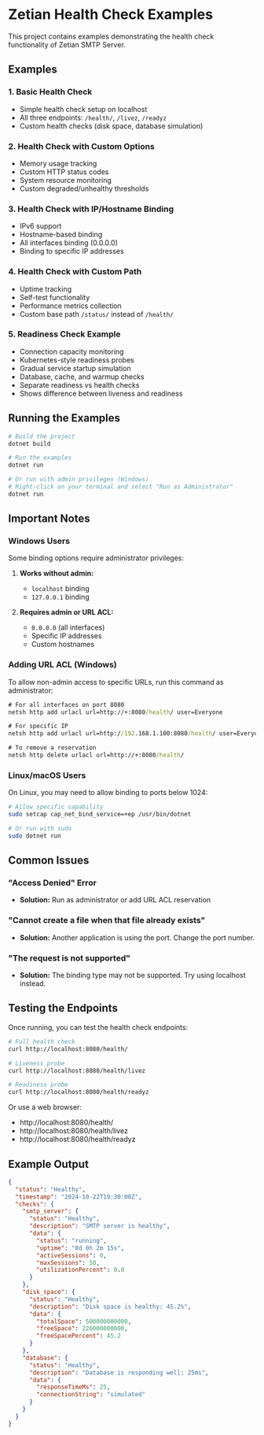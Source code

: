 # Zetian Health Check Examples

This project contains examples demonstrating the health check functionality of Zetian SMTP Server.

## Examples

### 1. Basic Health Check
- Simple health check setup on localhost
- All three endpoints: `/health/`, `/livez`, `/readyz`
- Custom health checks (disk space, database simulation)

### 2. Health Check with Custom Options
- Memory usage tracking
- Custom HTTP status codes
- System resource monitoring
- Custom degraded/unhealthy thresholds

### 3. Health Check with IP/Hostname Binding
- IPv6 support
- Hostname-based binding
- All interfaces binding (0.0.0.0)
- Binding to specific IP addresses

### 4. Health Check with Custom Path
- Uptime tracking
- Self-test functionality
- Performance metrics collection
- Custom base path `/status/` instead of `/health/`

### 5. Readiness Check Example
- Connection capacity monitoring
- Kubernetes-style readiness probes
- Gradual service startup simulation
- Database, cache, and warmup checks
- Separate readiness vs health checks
- Shows difference between liveness and readiness

## Running the Examples

```bash
# Build the project
dotnet build

# Run the examples
dotnet run

# Or run with admin privileges (Windows)
# Right-click on your terminal and select "Run as Administrator"
dotnet run
```

## Important Notes

### Windows Users

Some binding options require administrator privileges:

1. **Works without admin:**
   - `localhost` binding
   - `127.0.0.1` binding

2. **Requires admin or URL ACL:**
   - `0.0.0.0` (all interfaces)
   - Specific IP addresses
   - Custom hostnames

### Adding URL ACL (Windows)

To allow non-admin access to specific URLs, run this command as administrator:

```cmd
# For all interfaces on port 8080
netsh http add urlacl url=http://+:8080/health/ user=Everyone

# For specific IP
netsh http add urlacl url=http://192.168.1.100:8080/health/ user=Everyone

# To remove a reservation
netsh http delete urlacl url=http://+:8080/health/
```

### Linux/macOS Users

On Linux, you may need to allow binding to ports below 1024:

```bash
# Allow specific capability
sudo setcap cap_net_bind_service=+ep /usr/bin/dotnet

# Or run with sudo
sudo dotnet run
```

## Common Issues

### "Access Denied" Error
- **Solution:** Run as administrator or add URL ACL reservation

### "Cannot create a file when that file already exists"
- **Solution:** Another application is using the port. Change the port number.

### "The request is not supported" 
- **Solution:** The binding type may not be supported. Try using localhost instead.

## Testing the Endpoints

Once running, you can test the health check endpoints:

```bash
# Full health check
curl http://localhost:8080/health/

# Liveness probe
curl http://localhost:8080/health/livez

# Readiness probe  
curl http://localhost:8080/health/readyz
```

Or use a web browser:
- http://localhost:8080/health/
- http://localhost:8080/health/livez
- http://localhost:8080/health/readyz

## Example Output

```json
{
  "status": "Healthy",
  "timestamp": "2024-10-22T19:30:00Z",
  "checks": {
    "smtp_server": {
      "status": "Healthy",
      "description": "SMTP server is healthy",
      "data": {
        "status": "running",
        "uptime": "0d 0h 2m 15s",
        "activeSessions": 0,
        "maxSessions": 50,
        "utilizationPercent": 0.0
      }
    },
    "disk_space": {
      "status": "Healthy",
      "description": "Disk space is healthy: 45.2%",
      "data": {
        "totalSpace": 500000000000,
        "freeSpace": 226000000000,
        "freeSpacePercent": 45.2
      }
    },
    "database": {
      "status": "Healthy", 
      "description": "Database is responding well: 25ms",
      "data": {
        "responseTimeMs": 25,
        "connectionString": "simulated"
      }
    }
  }
}
```